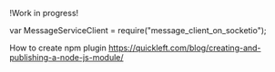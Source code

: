 !Work in progress!

var MessageServiceClient = require("message_client_on_socketio");

How to create npm plugin https://quickleft.com/blog/creating-and-publishing-a-node-js-module/